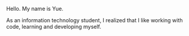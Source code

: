 Hello. My name is Yue.

As an information technology student, I realized that I like working with code, learning and developing myself.
